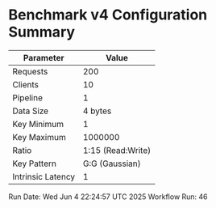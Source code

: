 # Benchmark v4 Configuration Summary

| Parameter | Value |
|-----------|-------|
| Requests | 200 |
| Clients | 10 |
| Pipeline | 1 |
| Data Size | 4 bytes |
| Key Minimum | 1 |
| Key Maximum | 1000000 |
| Ratio | 1:15 (Read:Write) |
| Key Pattern | G:G (Gaussian) |
| Intrinsic Latency | 1 |

Run Date: Wed Jun  4 22:24:57 UTC 2025
Workflow Run: 46
